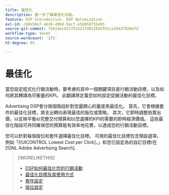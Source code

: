 ```yaml
---
title: 最佳化
description: 進一步了解最佳化功能。
feature: DSP Introduction, DSP Optimization
exl-id: c60e58e7-ab16-49bd-9acf-e5b858755493
source-git-commit: 7e614ecb517515217d812926f61ca10437820efd
workflow-type: tm+mt
source-wordcount: '171'
ht-degree: 0%

---
```


# 最佳化

當您設定程式化行銷活動時，要考慮的其中一個關鍵項目是行銷活動目標，以及如何將其轉譯為可衡量的KPI。 此翻譯將定義您如何設定促銷活動的最佳化目標。

Advertising DSP會分兩個階段針對您最關心的量度來最佳化。 首先，它會根據套件的最佳化目標，將支出轉向表現最佳的版位或策略。 其次，它即時調整拍賣出價，以反映平衡a)完整交付預算和b)您選擇的KPI的需要的即時經濟價值。 這些最佳化階段可共同確保您的預算能有效率地花費，以達成您的行銷活動目標。

您可以針對每個版位和套件選擇最佳化目標。 可用的最佳化目標包含預設選項，例如「[!UICONTROL Lowest Cost per Click]，」和您已設定為的自訂目標(在 [!DNL Adobe Advertising Search].

>[!MORELIKETHIS]
>
> * [DSP如何最佳化您的行銷活動](/help/dsp/optimization/optimization-how-dsp-optimizes-campaigns.md)
>* [最佳化目標及其使用方式](/help/dsp/optimization/optimization-goals.md)
>* [套件設定](/help/dsp/campaign-management/packages/package-settings.md)
>* [版位設定](/help/dsp/campaign-management/placements/placement-settings.md)

